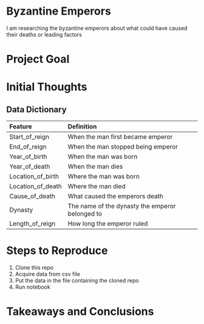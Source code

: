 # Byzantine Emperors

I am researching the byzantine emperors about what could have caused their deaths or leading factors

# Project Goal

# Initial Thoughts

## Data Dictionary
| Feature | Definition |
| :- | :- |
|Start_of_reign| When the man first became emperor|
|End_of_reign| When the man stopped being emperor|
|Year_of_birth| When the man was born|
|Year_of_death| When the man dies|
|Location_of_birth| Where the man was born|
|Location_of_death| Where the man died|
|Cause_of_death| What caused the emperors death|
|Dynasty| The name of the dynasty the emperor belonged to|
|Length_of_reign| How long the emperor ruled|

# Steps to Reproduce
1) Clone this repo
2) Acquire data from csv file
3) Put the data in the file containing the cloned repo
4) Run notebook

# Takeaways and Conclusions